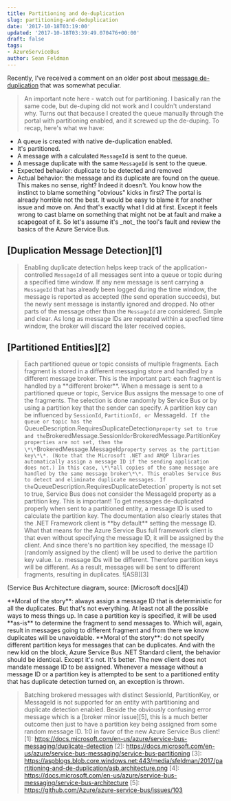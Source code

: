 ```yaml
---
title: Partitioning and de-duplication
slug: partitioning-and-deduplication
date: '2017-10-18T03:19:00'
updated: '2017-10-18T03:39:49.070476+00:00'
draft: false
tags:
- AzureServiceBus
author: Sean Feldman
---
```

Recently, I've received a comment on an older post about [message de-duplication](https://weblogs.asp.net/sfeldman/bend-message-deduplication-on-azure-service-bus-to-your-will) that was somewhat peculiar.
> An important note here - watch out for partitioning. I basically ran the same code, but de-duping did not work and I couldn't understand why. Turns out that because I created the queue manually through the portal with partitioning enabled, and it screwed up the de-duping.
To recap, here's what we have:
- A queue is created with native de-duplication enabled.
- It's partitioned.
- A message with a calculated `MessageId` is sent to the queue.
- A message duplicate with the same `MessageId` is sent to the queue.
- Expected behavior: duplicate to be detected and removed
- Actual behavior: the message and its duplicate are found on the queue.
This makes no sense, right? Indeed it doesn't.
You know how the instinct to blame something "obvious" kicks in first? The portal is already horrible not the best. It would be easy to blame it for another issue and move on. And that's exactly what I did at first. Except it feels wrong to cast blame on something that might not be at fault and make a scapegoat of it.
So let's assume it's \_not\_ the tool's fault and review the basics of the Azure Service Bus.
## [Duplication Message Detection][1]
> Enabling duplicate detection helps keep track of the application-controlled `MessageId` of all messages sent into a queue or topic during a specified time window. If any new message is sent carrying a `MessageId` that has already been logged during the time window, the message is reported as accepted (the send operation succeeds), but the newly sent message is instantly ignored and dropped. No other parts of the message other than the `MessageId` are considered.
Simple and clear. As long as message IDs are repeated within a specfied time window, the broker will discard the later received copies.
## [Partitioned Entities][2]
> Each partitioned queue or topic consists of multiple fragments. Each fragment is stored in a different messaging store and handled by a different message broker.
This is the important part: each fragment is handled by a \*\*different broker\*\*.
> When a message is sent to a partitioned queue or topic, Service Bus assigns the message to one of the fragments. The selection is done randomly by Service Bus or by using a partition key that the sender can specify.
A partition key can be influenced by `SessionId`, `PartitionId, or `MessageId`.
> If the queue or topic has the `QueueDescription.RequiresDuplicateDetection` property set to true and the `BrokeredMessage.SessionId` or `BrokeredMessage.PartitionKey` properties are not set, then the \*\*`BrokeredMessage.MessageId` property serves as the partition key\*\*. (Note that the Microsoft .NET and AMQP libraries automatically assign a message ID if the sending application does not.) In this case, \*\*all copies of the same message are handled by the same message broker\*\*. This enables Service Bus to detect and eliminate duplicate messages. If the `QueueDescription.RequiresDuplicateDetection` property is not set to true, Service Bus does not consider the MessageId property as a partition key.
This is important! To get messages de-duplicated properly when sent to a partitioned entity, a message ID is used to calculate the partition key. The documentation also clearly states that the .NET Framework client is \*\*by default\*\* setting the message ID.
What that means for the Azure Service Bus full framework client is that even without specifying the message ID, it will be assigned by the client. And since there's no partition key specified, the message ID (randomly assigned by the client) will be used to derive the partition key value. I.e. message IDs will be different. Therefore partition keys will be different. As a result, messages will be sent to different fragments, resulting in duplicates.
![ASB][3]
  
(Service Bus Architecture diagram, source: [Microsoft docs][4])

\*\*Moral of the story\*\*: always assign a message ID that is deterministic for all the duplicates.
But that's not everything. At least not all the possible ways to mess things up.
In case a partition key is specified, it will be used \*\*as-is\*\* to determine the fragment to send messages to. Which will, again, result in messages going to different fragment and from there we know duplicates will be unavoidable.
\*\*Moral of the story\*\*: do not specify different partition keys for messages that can be duplicates.
And with the new kid on the block, Azure Service Bus .NET Standard client, the behavior should be identical. Except it's not. It's better. The new client does not mandate message ID to be assigned. Whenever a message without a message ID or a partition key is attempted to be sent to a partitioned entity that has duplicate detection turned on, an exception is thrown.
> Batching brokered messages with distinct SessionId, PartitionKey, or MessageId is not supported for an entity with partitioning and duplicate detection enabled.
Beside the obviously confusing error message which is a [broker minor issue][5], this is a much better outcome then just to have a partition key being assigned from some random message ID. 1:0 in favor of the new Azure Service Bus client!
[1]: https://docs.microsoft.com/en-us/azure/service-bus-messaging/duplicate-detection
[2]: https://docs.microsoft.com/en-us/azure/service-bus-messaging/service-bus-partitioning
[3]: https://aspblogs.blob.core.windows.net:443/media/sfeldman/2017/partitioning-and-de-duplication/asb.architecture.png
[4]: https://docs.microsoft.com/en-us/azure/service-bus-messaging/service-bus-architecture
[5]: https://github.com/Azure/azure-service-bus/issues/103
